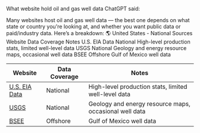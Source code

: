 What website hold oil and gas well data
ChatGPT said:

Many websites host oil and gas well data — the best one depends on what state or country you're looking at, and whether you want public data or paid/industry data. Here’s a breakdown:
🌎 United States - National Sources
Website	Data Coverage	Notes
U.S. EIA Data	National	High-level production stats, limited well-level data
USGS	National	Geology and energy resource maps, occasional well data
BSEE	Offshore	Gulf of Mexico well data



| Website                              | Data Coverage | Notes                                                  |
| ------------------------------------ | ------------- | ------------------------------------------------------ |
| [U.S. EIA Data](https://www.eia.gov) | National      | High-level production stats, limited well-level data   |
| [USGS](https://www.usgs.gov)         | National      | Geology and energy resource maps, occasional well data |
| [BSEE](https://www.data.bsee.gov)    | Offshore      | Gulf of Mexico well data                               |
